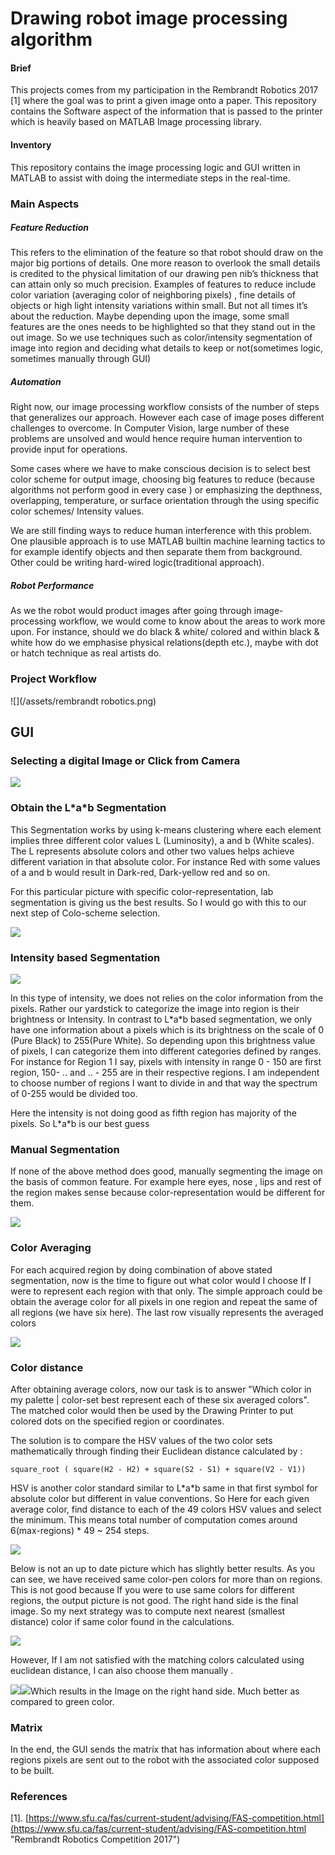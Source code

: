 # Drawing robot image processing algorithm

#### Brief

This projects comes from my participation in the Rembrandt Robotics 2017 \[1\] where the goal was to print a given image onto a paper. This repository contains the Software aspect of the information that is passed to the printer which is heavily based on MATLAB Image processing library.

#### Inventory

This repository contains the image processing logic and GUI written in MATLAB to assist with doing the intermediate steps in the real-time.

### 

### Main Aspects

##### Feature Reduction

This refers to the elimination of the feature so that robot should draw on the major big portions of details. One more reason to overlook the small details is credited to the physical limitation of our drawing pen nib’s thickness that can attain only so much precision. Examples of features to reduce include color variation \(averaging color of neighboring pixels\) , fine details of objects or high light intensity variations within small. But not all times it’s about the reduction. Maybe depending upon the image, some small features are the ones needs to be highlighted so that they stand out in the out image. So we use techniques such as color/intensity segmentation of image into region and deciding what details to keep or not\(sometimes logic, sometimes manually through GUI\)

##### Automation

Right now, our image processing workflow consists of the number of steps that generalizes our approach. However each case of image poses different challenges to overcome. In Computer Vision, large number of these problems are unsolved and would hence require human intervention to provide input for operations.

Some cases where we have to make conscious decision is to select best color scheme for output image, choosing big features to reduce \(because algorithms not perform good in every case \) or emphasizing the depthness, overlapping, temperature, or surface orientation through the using specific color schemes/ Intensity values.

We are still finding ways to reduce human interference with this problem. One plausible approach is to use MATLAB builtin machine learning tactics to for example identify objects and then separate them from background. Other could be writing hard-wired logic\(traditional approach\).

##### Robot Performance

As we the robot would product images after going through image-processing workflow, we would come to know about the areas to work more upon. For instance, should we do black & white/ colored and within black & white how do we emphasise physical relations\(depth etc.\), maybe with dot or hatch technique as real artists do.

### Project Workflow

![](/assets/rembrandt robotics.png)

## GUI

### Selecting a digital Image or Click from Camera

![](/assets/fig1.png)

### Obtain the L\*a\*b Segmentation

This Segmentation works by using k-means clustering where each element implies three different color values L \(Luminosity\), a and b \(White scales\). The L represents absolute colors and other two values helps achieve different variation in that absolute color. For instance Red with some values of a and b would result in Dark-red, Dark-yellow red and so on.

For this particular picture with specific color-representation, lab segmentation is giving us the best results. So I would go with this to our next step of Colo-scheme selection.

![](/assets/lab_segment.png)

### Intensity based Segmentation

![](/assets/intensite_segment.png)

In this type of intensity, we does not relies on the color information from the pixels. Rather our yardstick to categorize the image into region is their brightness or Intensity. In contrast to L\*a\*b based segmentation, we only have one information about a pixels which is its brightness on the scale of 0 \(Pure Black\) to 255\(Pure White\). So depending upon this brightness value of pixels, I can categorize them into different categories defined by ranges. For instance for Region 1 I say, pixels with intensity in range 0 - 150 are first region, 150- .. and .. - 255 are in their respective regions. I am independent to choose number of regions I want to divide in and that way the spectrum of 0-255 would be divided too.

Here the intensity is not doing good as fifth region has majority of the pixels. So L\*a\*b is our best guess

### Manual Segmentation

If none of the above method does good, manually segmenting the image on the basis of common feature. For example here eyes, nose , lips and rest of the region makes sense because color-representation would be different for them.

![](/assets/manual_segment.png)

### Color Averaging

For each acquired region by doing combination of above stated segmentation, now is the time to figure out what color would I choose If I were to represent each region with that only. The simple approach could be obtain the average color for all pixels in one region and repeat the same of all regions \(we have six here\). The last row visually represents the averaged colors

![](/assets/colorscheme_images.png)

### Color distance

After obtaining average colors, now our task is to answer "Which color in my palette \| color-set best represent each of these six averaged colors". The matched color would then be used by the Drawing Printer to put colored dots on the specified region or coordinates. 

The solution is to compare the HSV values of the two color sets mathematically through finding their Euclidean distance calculated by : 

```
square_root ( square(H2 - H2) + square(S2 - S1) + square(V2 - V1))  
```

HSV is another color standard similar to L\*a\*b same in that first symbol for absolute color but different in value conventions. So Here for each given average color, find distance to each of the 49 colors HSV values and select the minimum. This means total number of computation comes around 6\(max-regions\) \* 49 ~ 254 steps.





![](/assets/mathching.png)

Below is not an up to date picture which has slightly better results. As you can see, we have received same color-pen colors for more than on regions. This is not good because If you were to use same colors for different regions, the output picture is not good. The right hand side is the final image. So my next strategy was to compute next nearest \(smallest distance\) color if same color found in the calculations. 

![](/assets/final_image.png)

However, If I am not satisfied with the matching colors calculated using euclidean distance, I can also choose them manually .

![](/assets/manual_color.PNG)![](/assets/manual_color_2.PNG)Which results in the Image on the right hand side. Much better as compared to green color. 



### Matrix

In the end, the GUI sends the matrix that has information about where each regions pixels are sent out to the  robot with the associated color supposed to be built. 



### References

\[1\]. [https://www.sfu.ca/fas/current-student/advising/FAS-competition.html](https://www.sfu.ca/fas/current-student/advising/FAS-competition.html "Rembrandt Robotics Competition 2017")





